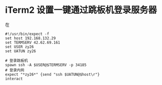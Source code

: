 # iTerm2 设置一键通过跳板机登录服务器


在 

```
#!/usr/bin/expect -f
set host 192.168.132.29
set TERMSERV 42.62.69.161
set USER zy26
set UATUN zy26

# 登录跳板机
spawn ssh -A $USER@$TERMSERV -p 34185
# 登录内网
expect "*zy26*" {send "ssh $UATUN@$host\r"}
interact
```

